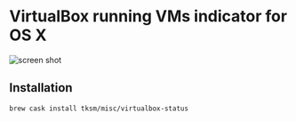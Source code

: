 # VirtualBox running VMs indicator for OS X

![screen shot](https://cloud.githubusercontent.com/assets/9250296/12082690/efe49b30-b2d9-11e5-9194-eea1affec426.png)

## Installation

```
brew cask install tksm/misc/virtualbox-status
```
